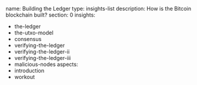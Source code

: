 name: Building the Ledger
type: insights-list
description: How is the Bitcoin blockchain built?
section: 0
insights:
  - the-ledger
  - the-utxo-model
  - consensus
  - verifying-the-ledger
  - verifying-the-ledger-ii
  - verifying-the-ledger-iii
  - malicious-nodes
aspects:
  - introduction
  - workout
 
